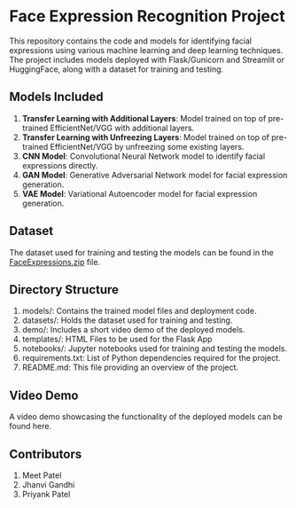 # Face Expression Recognition Project

This repository contains the code and models for identifying facial expressions using various machine learning and deep learning techniques. The project includes models deployed with Flask/Gunicorn and Streamlit or HuggingFace, along with a dataset for training and testing.

## Models Included

1. **Transfer Learning with Additional Layers**: Model trained on top of pre-trained EfficientNet/VGG with additional layers.
2. **Transfer Learning with Unfreezing Layers**: Model trained on top of pre-trained EfficientNet/VGG by unfreezing some existing layers.
3. **CNN Model**: Convolutional Neural Network model to identify facial expressions directly.
4. **GAN Model**: Generative Adversarial Network model for facial expression generation.
5. **VAE Model**: Variational Autoencoder model for facial expression generation.

## Dataset

The dataset used for training and testing the models can be found in the [FaceExpressions.zip](link-to-dataset) file.

## Directory Structure
1. models/: Contains the trained model files and deployment code.
2. datasets/: Holds the dataset used for training and testing.
3. demo/: Includes a short video demo of the deployed models.
4. templates/: HTML Files to be used for the Flask App
5. notebooks/: Jupyter notebooks used for training and testing the models.
6. requirements.txt: List of Python dependencies required for the project.
7. README.md: This file providing an overview of the project.

## Video Demo
A video demo showcasing the functionality of the deployed models can be found here.

## Contributors
1. Meet Patel
2. Jhanvi Gandhi
3. Priyank Patel
